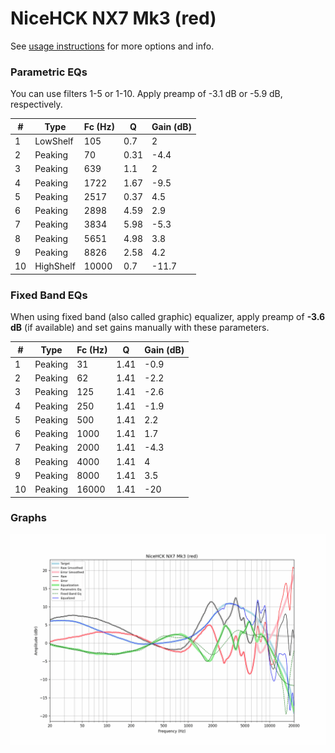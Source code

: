 # NiceHCK NX7 Mk3 (red)
See [usage instructions](https://github.com/jaakkopasanen/AutoEq#usage) for more options and info.

### Parametric EQs
You can use filters 1-5 or 1-10. Apply preamp of -3.1 dB or -5.9 dB, respectively.

|   # | Type      |   Fc (Hz) |    Q |   Gain (dB) |
|-----|-----------|-----------|------|-------------|
|   1 | LowShelf  |       105 | 0.7  |         2   |
|   2 | Peaking   |        70 | 0.31 |        -4.4 |
|   3 | Peaking   |       639 | 1.1  |         2   |
|   4 | Peaking   |      1722 | 1.67 |        -9.5 |
|   5 | Peaking   |      2517 | 0.37 |         4.5 |
|   6 | Peaking   |      2898 | 4.59 |         2.9 |
|   7 | Peaking   |      3834 | 5.98 |        -5.3 |
|   8 | Peaking   |      5651 | 4.98 |         3.8 |
|   9 | Peaking   |      8826 | 2.58 |         4.2 |
|  10 | HighShelf |     10000 | 0.7  |       -11.7 |

### Fixed Band EQs
When using fixed band (also called graphic) equalizer, apply preamp of **-3.6 dB** (if available) and set gains manually with these parameters.

|   # | Type    |   Fc (Hz) |    Q |   Gain (dB) |
|-----|---------|-----------|------|-------------|
|   1 | Peaking |        31 | 1.41 |        -0.9 |
|   2 | Peaking |        62 | 1.41 |        -2.2 |
|   3 | Peaking |       125 | 1.41 |        -2.6 |
|   4 | Peaking |       250 | 1.41 |        -1.9 |
|   5 | Peaking |       500 | 1.41 |         2.2 |
|   6 | Peaking |      1000 | 1.41 |         1.7 |
|   7 | Peaking |      2000 | 1.41 |        -4.3 |
|   8 | Peaking |      4000 | 1.41 |         4   |
|   9 | Peaking |      8000 | 1.41 |         3.5 |
|  10 | Peaking |     16000 | 1.41 |       -20   |

### Graphs
![](./NiceHCK%20NX7%20Mk3%20(red).png)
